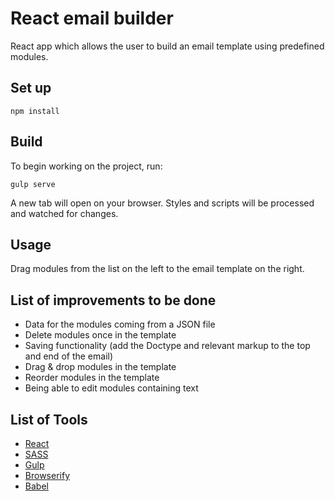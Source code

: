 # React email builder
React app which allows the user to build an email template using predefined modules.

## Set up
```npm install```

## Build

To begin working on the project, run:

```gulp serve```

A new tab will open on your browser. Styles and scripts will be processed and watched for changes.

## Usage
Drag modules from the list on the left to the email template on the right.

## List of improvements to be done
* Data for the modules coming from a JSON file
* Delete modules once in the template
* Saving functionality (add the Doctype and relevant markup to the top and end of the email)
* Drag & drop modules in the template
* Reorder modules in the template
* Being able to edit modules containing text

## List of Tools
* [React](https://facebook.github.io/react/)
* [SASS](http://sass-lang.com/)
* [Gulp](https://github.com/gulpjs/gulp/blob/master/docs/getting-started.md)
* [Browserify](http://browserify.org/)
* [Babel](https://babeljs.io/)
